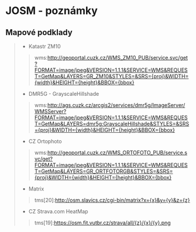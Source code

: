 # JOSM - poznámky
## Mapové podklady
> - Katastr ZM10
>> wms:http://geoportal.cuzk.cz/WMS_ZM10_PUB/service.svc/get?FORMAT=image/jpeg&VERSION=1.1.1&SERVICE=WMS&REQUEST=GetMap&LAYERS=GR_ZM10&STYLES=&SRS={proj}&WIDTH={width}&HEIGHT={height}&BBOX={bbox}
> - DMR5G - GrayscaleHillshade
>> wms:http://ags.cuzk.cz/arcgis2/services/dmr5g/ImageServer/WMSServer?FORMAT=image/jpeg&VERSION=1.1.1&SERVICE=WMS&REQUEST=GetMap&LAYERS=dmr5g:GrayscaleHillshade&STYLES=&SRS={proj}&WIDTH={width}&HEIGHT={height}&BBOX={bbox}
> - CZ Ortophoto
>> wms:http://geoportal.cuzk.cz/WMS_ORTOFOTO_PUB/service.svc/get?FORMAT=image/jpeg&VERSION=1.1.1&SERVICE=WMS&REQUEST=GetMap&LAYERS=GR_ORTFOTORGB&STYLES=&SRS={proj}&WIDTH={width}&HEIGHT={height}&BBOX={bbox}
> - Matrix
>> tms[20]:http://osm.slavics.cz/cgi-bin/matrix?x={x}&y={y}&z={z}
> - CZ Strava.com HeatMap
>> tms[19]:https://osm.fit.vutbr.cz/strava/all/{z}/{x}/{y}.png
